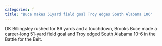 ```yaml
---
categories: f
title: "Buce makes 51yard field goal Troy edges South Alabama 106"
---
```

DK Billingsley rushed for 86 yards and a touchdown, Brooks Buce made a career-long 51-yard field goal and Troy edged South Alabama 10-6 in the Battle for the Belt.